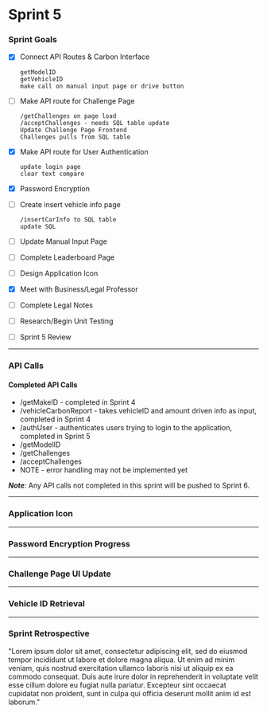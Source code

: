 # Sprint 5

### Sprint Goals
- [X] Connect API Routes & Carbon Interface

      getModelID
      getVehicleID
      make call on manual input page or drive button
- [ ] Make API route for Challenge Page

      /getChallenges on page load
      /acceptChallenges - needs SQL table update
      Update Challenge Page Frontend
      Challenges pulls from SQL table
- [X] Make API route for User Authentication

      update login page
      clear text compare
- [X] Password Encryption
- [ ] Create insert vehicle info page

      /insertCarInfo to SQL table
      update SQL
- [ ] Update Manual Input Page
- [ ] Complete Leaderboard Page
- [ ] Design Application Icon
- [X] Meet with Business/Legal Professor
- [ ] Complete Legal Notes
- [ ] Research/Begin Unit Testing
- [ ] Sprint 5 Review
---

### API Calls

#### Completed API Calls
* /getMakeID - completed in Sprint 4
* /vehicleCarbonReport - takes vehicleID and amount driven info as input, completed in Sprint 4
* /authUser - authenticates users trying to login to the application, completed in Sprint 5
* /getModelID
* /getChallenges
* /acceptChallenges
* NOTE - error handling may not be implemented yet

**_Note_**: Any API calls not completed in this sprint will be pushed to Sprint 6.

---
### Application Icon



---
### Password Encryption Progress



---
### Challenge Page UI Update


--- 
### Vehicle ID Retrieval




---
### Sprint Retrospective
"Lorem ipsum dolor sit amet, consectetur adipiscing elit, sed do eiusmod tempor incididunt ut labore et dolore magna aliqua. Ut enim ad minim veniam, 
quis nostrud exercitation ullamco laboris nisi ut aliquip ex ea commodo consequat. Duis aute irure dolor in reprehenderit in voluptate velit esse cillum dolore eu fugiat nulla pariatur. 
Excepteur sint occaecat cupidatat non proident, sunt in culpa qui officia deserunt mollit anim id est laborum."
